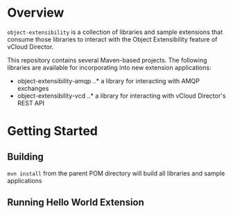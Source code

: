 # Overview
`object-extensibility` is a collection of libraries and sample extensions that consume those libraries
to interact with the Object Extensibility feature of vCloud Director.

This repository contains several Maven-based projects.  The following libraries are available for
incorporating into new extension applications:
* object-extensibility-amqp
..* a library for interacting with AMQP exchanges
* object-extensibility-vcd
..* a library for interacting with vCloud Director's REST API

# Getting Started

## Building
`mvn install` from the parent POM directory will build all libraries and sample applications

## Running Hello World Extension
